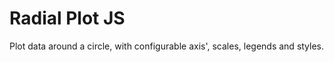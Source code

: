 # Radial Plot JS

Plot data around a circle, with configurable axis', scales, legends and styles.


